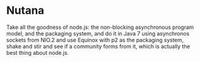 # Nutana

Take all the goodness of node.js: the non-blocking asynchronous program model,
and the packaging system, and do it in Java 7 using asynchronos sockets from NIO.2
and use Equinox with p2 as the packaging system, shake and stir and see if a
community forms from it, which is actually the best thing about node.js.
 